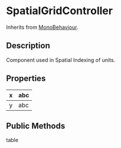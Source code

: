 # SpatialGridController
Inherits from [MonoBehaviour](https://docs.unity3d.com/ScriptReference/MonoBehaviour.html).

## Description
Component used in Spatial Indexing of units.

## Properties
x | abc
--- | ---
y | abc

## Public Methods
table
